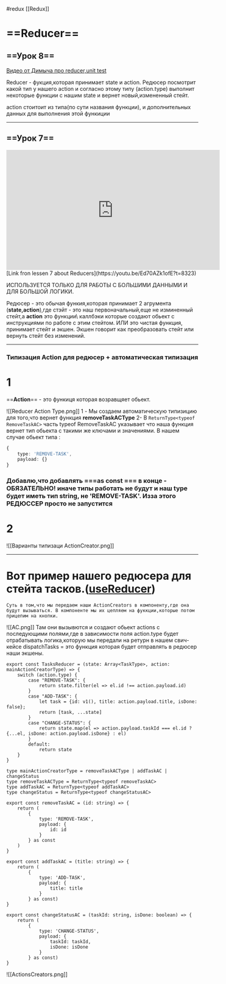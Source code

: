 #redux  [[Redux]]

# ==Reducer==

## ==Урок 8==

[Видео от Димыча про reducer,unit test](https://www.youtube.com/watch?v=5AeVQOpvYEA)

Reducer - фукция,которая принимает state и action.
Редюсер посмотрит какой тип у нашего action и согласно этому типу (action.type) выполнит некоторые функции с нашим state и вернет новый,измененный стейт. 

action стоитоит из типа(по сути названия функции), и дополнительных данных для выполнения этой функиции


____________________________________________

## ==Урок 7==

<iframe width="560" height="315" src="https://www.youtube.com/embed/Ed70AZk1ofE?start=8324" title="YouTube video player" frameborder="0" allow="accelerometer; autoplay; clipboard-write; encrypted-media; gyroscope; picture-in-picture" allowfullscreen></iframe>
[Link fron lessen 7 about Reducers](https://youtu.be/Ed70AZk1ofE?t=8323)

ИСПОЛЬЗУЕТСЯ ТОЛЬКО ДЛЯ РАБОТЫ С БОЛЬШИМИ ДАННЫМИ И ДЛЯ БОЛЬШОЙ ЛОГИКИ. 

Редюсер - это обычая функия,которая принимает 2 агрумента (**state,action**),где стэйт - это наш первоначальный,еще не изминенный стейт,а **action** это функции\ каллбэки которые создают обьект с инструкциями по работе с этим стейтом. 
ИЛИ
это чистая функция, принимает стейт и экшен. Экшен говорит как преобразовать стейт или вернуть стейт без изменений.

__________________
### Типизация Action для редюсер + автоматическая типизация

# 1

==**Action**== - это функиця которая возравщяет обьект.

![[Reducer Action Type.png]]
1 - Мы создаем автоматическую типизицию для того,что вернет функция **removeTaskACType**
2- В `ReturnType<typeof RemoveTaskAC>` часть typeof RemoveTaskAC указывает что наша функция вернет тип обьекта с такими же ключами и значениями. В нашем случае обьект типа :
```ts
{  
    type: 'REMOVE-TASK',  
    payload: {}  
}

```

  ### Добавлю,что добавлять ===as const === в конце -  **ОБЯЗАТЕЛЬНО!**   иначе типы работать не будут и наш type будет иметь тип string, не 'REMOVE-TASK'.  Изза этого РЕДЮССЕР просто не запустится

# 2
![[Варианты типизаци ActionCreator.png]]
_________________________________________
# Вот пример нашего редюсера для стейта тасков.([useReducer](obsidian://open?vault=ObsidianFiles&file=React%2FReact%20hooks%2FuseReducer))
	Суть в том,что мы передаем наши ActionCreators в компоненту,где она будут вызываться. В компоненте мы их цепляем на фуккции,которые потом прицепим на кнопки. 
	
![[AC.png]]
Там они вызывются и создают обьект actions с последующими полями,где в зависимости поля action.type будет отрабатывать логика,которую мы передали на ретурн в нашем свич-кейсе
dispatchTasks = это функция которая будет отправлять в редюсер наши экшены. 

``` tsx
export const TasksReducer = (state: Array<TaskType>, action: mainActionCreatorType) => {  
    switch (action.type) {  
        case "REMOVE-TASK": {  
            return state.filter(el => el.id !== action.payload.id)  
        }  
        case "ADD-TASK": {  
            let task = {id: v1(), title: action.payload.title, isDone: false};  
            return [task, ...state]  
        }  
        case "CHANGE-STATUS": {  
            return state.map(el => action.payload.taskId === el.id ? {...el, isDone: action.payload.isDone} : el)  
        }  
        default:  
            return state  
    }  
}  
  
type mainActionCreatorType = removeTaskACType | addTaskAC | changeStatus  
type removeTaskACType = ReturnType<typeof removeTaskAC>  
type addTaskAC = ReturnType<typeof addTaskAC>  
type changeStatus = ReturnType<typeof changeStatusAC>  
  
export const removeTaskAC = (id: string) => {  
    return (  
        {  
            type: 'REMOVE-TASK',  
            payload: {  
                id: id  
            }  
        } as const  
    )  
}  
  
export const addTaskAC = (title: string) => {  
    return (  
        {  
            type: 'ADD-TASK',  
            payload: {  
                title: title  
            }  
        } as const)  
}  
  
export const changeStatusAC = (taskId: string, isDone: boolean) => {  
    return (  
        {  
            type: 'CHANGE-STATUS',  
            payload: {  
                taskId: taskId,  
                isDone: isDone  
            }  
        } as const)  
}
```



![[ActionsCreators.png]]